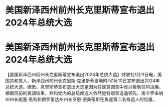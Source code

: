 # 美国新泽西州前州长克里斯蒂宣布退出2024年总统大选

# 美国新泽西州前州长克里斯蒂宣布退出2024年总统大选

【美国新泽西州前州长克里斯蒂宣布退出2024年总统大选】财联社1月11日电，美国共和党人、新泽西州前州长克里斯·克里斯蒂当地时间1月10日宣布退出2024年总统大选。据悉，克里斯蒂宣布退出大选是因为在民意调查中难以看到任何进展。根据目前的民调结果，共和党内的总统候选人依然是特朗普遥遥领先，南卡罗来纳州州长妮基·黑利和佛罗里达州州长罗恩·德桑蒂斯在角逐第二名候选人的位置。

